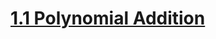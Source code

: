 # <a href=https://github.com/vigneshsnaik/DS-LAB/blob/main/cycle1/Polynomial_Addition.c>1.1 Polynomial Addition</a>
